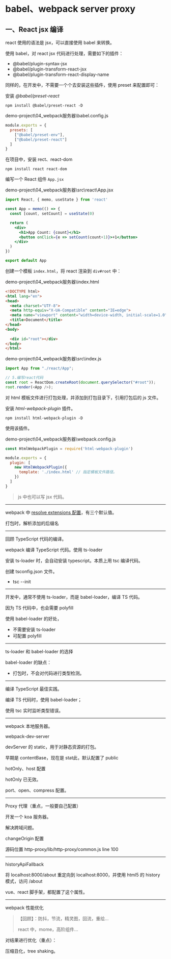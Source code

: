 # babel、webpack server proxy

## 一、React jsx 编译

react 使用的语法是 jsx，可以直接使用 babel 来转换。

使用 babel，对 react jsx 代码进行处理，需要如下的插件：

- @babel/plugin-syntax-jsx
- @babel/plugin-transform-react-jsx
- @babel/plugin-transform-react-display-name

同样的，在开发中，不需要一个个去安装这些插件，使用 preset 来配置即可：

安装 *@babel/preset-react*

```shell
npm install @babel/preset-react -D
```

demo-project\04_webpack服务器\babel.config.js

```js
module.exports = {
  presets: [
    ["@babel/preset-env"],
    ["@babel/preset-react"]
  ]
}
```

在项目中，安装 rect、react-dom

```shell
npm install react react-dom
```

编写一个 React 组件 `App.jsx`

demo-project\04_webpack服务器\src\react\App.jsx

```jsx
import React, { memo, useState } from 'react'

const App = memo(() => {
  const [count, setCount] = useState(0)

  return (
    <div>
      <h1>App Count: {count}</h1>
      <button onClick={e => setCount(count+1)}>+1</button>
    </div>
  )
})

export default App
```

创建一个模板 `index.html`，将 react 渲染到 `div#root` 中：

demo-project\04_webpack服务器\index.html

```html
<!DOCTYPE html>
<html lang="en">
<head>
  <meta charset="UTF-8">
  <meta http-equiv="X-UA-Compatible" content="IE=edge">
  <meta name="viewport" content="width=device-width, initial-scale=1.0">
  <title>Document</title>
</head>
<body>
  
  <div id="root"></div>
</body>
</html>
```

demo-project\04_webpack服务器\src\index.js

```js
import App from "./react/App";

// 5.编写react代码
const root = ReactDom.createRoot(document.querySelector("#root"));
root.render(<App />);
```

对 html 模板文件进行打包处理，并添加到打包目录下，引用打包后的 js 文件。

安装 *html-webpack-plugin* 插件。

```shell
npm install html-webpack-plugin -D
```

使用该插件。

demo-project\04_webpack服务器\webpack.config.js

```js
const HtmlWebpackPlugin = require('html-webpack-plugin')

module.exports = {
  plugin: [
    new HtmlWebpackPlugin({
      template: './index.html' // 指定模板文件路径。
    })
  ]
}
```

> js 中也可以写 jsx 代码。



---

webpack 中 [resolve extensions 配置](https://webpack.docschina.org/configuration/resolve/#resolveextensions)，有三个默认值。

打包时，解析添加的后缀名

---

回顾 TypeScript 代码的编译。

webpack 编译 TypeScript 代码。使用 ts-loader

安装 ts-loader 时，会自动安装 typescript。本质上用 tsc 编译代码。

创建 tsconfig.json 文件。

- tsc --init

---

开发中，通常不使用 ts-loader，而是 babel-loader，编译 TS 代码。

因为 TS 代码中，也会需要 polyfill

使用 babel-loader 的好处，

- 不需要安装 ts-loader
- 可配置 polyfill

---

ts-loader 和 babel-loader 的选择

babel-loader 的缺点：

- 打包时，不会对代码进行类型检测。

---

编译 TypeScript 最佳实践。

编译 TS 代码时，使用 babel-loader；

使用 tsc 实时监听类型错误。

---

webpack 本地服务器。

webpack-dev-server



devServer 的 static，用于对静态资源的打包。

早期是 contentBase，现在是 stat此，默认配置了 public



hotOnly、host 配置

hotOnly 已无效。



port、open、compress 配置。

---

Proxy 代理（重点，一般要自己配置）

开发一个 koa 服务器。

解决跨域问题。



changeOrigin 配置

源码位置 http-proxy/lib/http-proxy/common.js line 100

---

historyApiFallback

将 localhost:8000/about 重定向到 localhost:8000，并使用 html5 的 history 模式，访问 /about

vue、react 脚手架，都配置了这个属性。

---

webpack 性能优化

> 【回顾】：防抖，节流，精灵图，回流，重绘...
>
> react 中，mome，高阶组件...

对结果进行优化（重点）：

压缩丑化，tree shaking。
